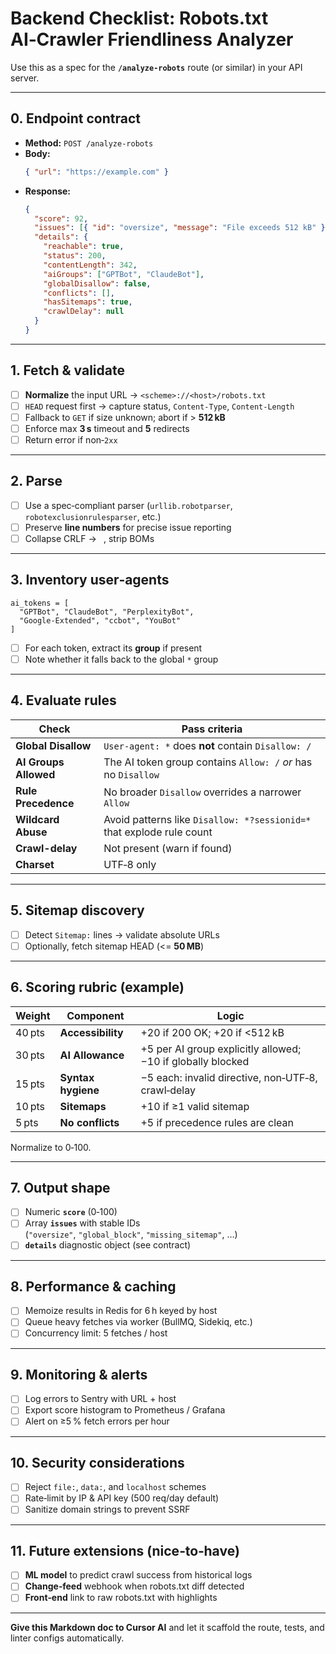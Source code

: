 # Backend Checklist: Robots.txt AI‑Crawler Friendliness Analyzer

Use this as a spec for the **`/analyze‑robots`** route (or similar) in your API server.

---

## 0. Endpoint contract

- **Method:** `POST /analyze-robots`
- **Body:**
  ```json
  { "url": "https://example.com" }
  ```
- **Response:**
  ```json
  {
    "score": 92,
    "issues": [{ "id": "oversize", "message": "File exceeds 512 kB" }],
    "details": {
      "reachable": true,
      "status": 200,
      "contentLength": 342,
      "aiGroups": ["GPTBot", "ClaudeBot"],
      "globalDisallow": false,
      "conflicts": [],
      "hasSitemaps": true,
      "crawlDelay": null
    }
  }
  ```

---

## 1. Fetch & validate

- [ ] **Normalize** the input URL → `<scheme>://<host>/robots.txt`
- [ ] `HEAD` request first → capture status, `Content-Type`, `Content-Length`
- [ ] Fallback to `GET` if size unknown; abort if > **512 kB**
- [ ] Enforce max **3 s** timeout and **5** redirects
- [ ] Return error if non‑`2xx`

---

## 2. Parse

- [ ] Use a spec‑compliant parser (`urllib.robotparser`, `robotexclusionrulesparser`, etc.)
- [ ] Preserve **line numbers** for precise issue reporting
- [ ] Collapse CRLF → `
`, strip BOMs

---

## 3. Inventory user‑agents

```text
ai_tokens = [
  "GPTBot", "ClaudeBot", "PerplexityBot",
  "Google-Extended", "ccbot", "YouBot"
]
```

- [ ] For each token, extract its **group** if present
- [ ] Note whether it falls back to the global `*` group

---

## 4. Evaluate rules

| Check                 | Pass criteria                                                         |
| --------------------- | --------------------------------------------------------------------- |
| **Global Disallow**   | `User-agent: *` does **not** contain `Disallow: /`                    |
| **AI Groups Allowed** | The AI token group contains `Allow: /` _or_ has no `Disallow`         |
| **Rule Precedence**   | No broader `Disallow` overrides a narrower `Allow`                    |
| **Wildcard Abuse**    | Avoid patterns like `Disallow: *?sessionid=*` that explode rule count |
| **Crawl-delay**       | Not present (warn if found)                                           |
| **Charset**           | UTF‑8 only                                                            |

---

## 5. Sitemap discovery

- [ ] Detect `Sitemap:` lines → validate absolute URLs
- [ ] Optionally, fetch sitemap HEAD (<= **50 MB**)

---

## 6. Scoring rubric (example)

| Weight | Component          | Logic                                                       |
| ------ | ------------------ | ----------------------------------------------------------- |
| 40 pts | **Accessibility**  | +20 if 200 OK; +20 if \<512 kB                              |
| 30 pts | **AI Allowance**   | +5 per AI group explicitly allowed; −10 if globally blocked |
| 15 pts | **Syntax hygiene** | −5 each: invalid directive, non‑UTF‑8, crawl‑delay          |
| 10 pts | **Sitemaps**       | +10 if ≥1 valid sitemap                                     |
| 5 pts  | **No conflicts**   | +5 if precedence rules are clean                            |

Normalize to 0‑100.

---

## 7. Output shape

- [ ] Numeric **`score`** (0‑100)
- [ ] Array **`issues`** with stable IDs  
      (`"oversize"`, `"global_block"`, `"missing_sitemap"`, …)
- [ ] **`details`** diagnostic object (see contract)

---

## 8. Performance & caching

- [ ] Memoize results in Redis for 6 h keyed by host
- [ ] Queue heavy fetches via worker (BullMQ, Sidekiq, etc.)
- [ ] Concurrency limit: 5 fetches / host

---

## 9. Monitoring & alerts

- [ ] Log errors to Sentry with URL + host
- [ ] Export score histogram to Prometheus / Grafana
- [ ] Alert on ≥5 % fetch errors per hour

---

## 10. Security considerations

- [ ] Reject `file:`, `data:`, and `localhost` schemes
- [ ] Rate‑limit by IP & API key (500 req/day default)
- [ ] Sanitize domain strings to prevent SSRF

---

## 11. Future extensions (nice‑to‑have)

- [ ] **ML model** to predict crawl success from historical logs
- [ ] **Change‑feed** webhook when robots.txt diff detected
- [ ] **Front‑end** link to raw robots.txt with highlights

---

**Give this Markdown doc to Cursor AI** and let it scaffold the route, tests, and linter configs automatically.
